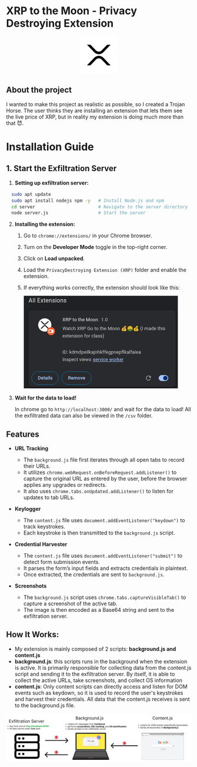 # XRP to the Moon - Privacy Destroying Extension 

<p align="center">
  <img src="icons/xrp.png" alt="XRP Logo" width="100" height="100">
</p>

## About the project
I wanted to make this project as realistic as possible, so I created a Trojan Horse. The user thinks they are installing an extension that 
lets them see the live price of XRP, but in reality my extension is doing much more than that 😈.  

# Installation Guide

## 1. Start the Exfiltration Server

1. **Setting up exfiltration server:**

```bash
  sudo apt update
  sudo apt install nodejs npm -y   # Install Node.js and npm
  cd server                        # Navigate to the server directory
  node server.js                   # Start the server
```
2. **Installing the extension:**
   1. Go to `chrome://extensions/` in your Chrome browser.
   2. Turn on the **Developer Mode** toggle in the top-right corner.
   3. Click on **Load unpacked**.
   4. Load the `PrivacyDestroying Extension (XRP)` folder and enable the extension.
   5. If everything works correctly, the extension should look like this:
   
      ![img_1.png](img_1.png)
3. **Wait for the data to load!**
   
   In chrome go to `http://localhost:3000/` and wait for the data to load! All the exfiltrated data can also be viewed in the `/csv` folder.

## Features
- **URL Tracking**  
  - The `background.js` file first iterates through all open tabs to record their URLs.
  - It utilizes `chrome.webRequest.onBeforeRequest.addListener()` to capture the original URL as entered by the user, before the browser applies any upgrades or redirects.  
  - It also uses `chrome.tabs.onUpdated.addListener()` to listen for updates to tab URLs.  

- **Keylogger**  
  - The `content.js` file uses `document.addEventListener("keydown")` to track keystrokes.  
  - Each keystroke is then transmitted to the `background.js` script.  

- **Credential Harvester**  
  - The `content.js` file uses `document.addEventListener("submit")` to detect form submission events.  
  - It parses the form’s input fields and extracts credentials in plaintext.  
  - Once extracted, the credentials are sent to `background.js`.  

- **Screenshots**  
  - The `background.js` script uses `chrome.tabs.captureVisibleTab()` to capture a screenshot of the active tab.  
  - The image is then encoded as a Base64 string and sent to the exfiltration server.

## How It Works:
- My extension is mainly composed of 2 scripts: **background.js and content.js**
- **background.js**: this scripts runs in the background when the extension is active. It is primarily responsible for collecting data from the content.js script and sending it to the exfiltration server. By itself, it is able to collect the active URLs, take screenshots, and collect OS information
- **content.js**: Only content scripts can directly access and listen for DOM events such as keydown, so it is used to record the user's keystrokes and harvest their credentials. All data that the content.js receives is sent to the background.js file.


![img_2.png](img_2.png)